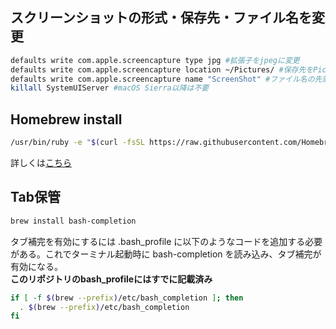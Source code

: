 ## スクリーンショットの形式・保存先・ファイル名を変更
```bash
defaults write com.apple.screencapture type jpg #拡張子をjpegに変更
defaults write com.apple.screencapture location ~/Pictures/ #保存先をPicturesに変更
defaults write com.apple.screencapture name "ScreenShot" #ファイル名の先頭文字をScreenShotに変更
killall SystemUIServer #macOS Sierra以降は不要
```

## Homebrew install
```bash
/usr/bin/ruby -e "$(curl -fsSL https://raw.githubusercontent.com/Homebrew/install/master/install)"
```
詳しくは[こちら](https://brew.sh/index_ja "こちら")

## Tab保管
```bash
brew install bash-completion
```
タブ補完を有効にするには .bash_profile に以下のようなコードを追加する必要がある。これでターミナル起動時に bash-completion を読み込み、タブ補完が有効になる。
<br>**このリポジトリのbash_profileにはすでに記載済み**
```bash
if [ -f $(brew --prefix)/etc/bash_completion ]; then
  . $(brew --prefix)/etc/bash_completion
fi
```
